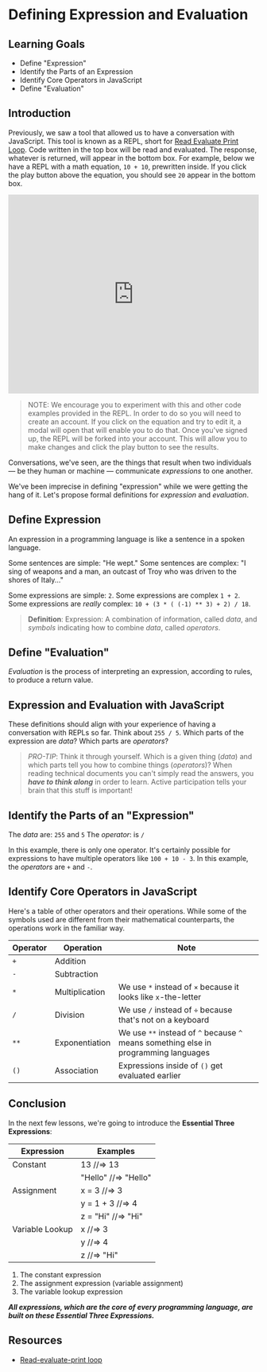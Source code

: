 # Defining Expression and Evaluation

## Learning Goals

* Define "Expression"
* Identify the Parts of an Expression
* Identify Core Operators in JavaScript
* Define "Evaluation"

## Introduction

Previously, we saw a tool that allowed us to have a conversation with
JavaScript. This tool is known as a REPL, short for [Read Evaluate Print
Loop][repl]. Code written in the top box will be read and evaluated. The
response, whatever is returned, will appear in the bottom box. For example,
below we have a REPL with a math equation, `10 + 10`, prewritten inside. If you
click the play button above the equation, you should see `20` appear in the
bottom box.

<iframe height="400px" width="100%" src="https://repl.it/@MaxwellBenton2/BumpySereneMicroinstruction?lite=true" scrolling="no" frameborder="no" allowtransparency="true" allowfullscreen="true" sandbox="allow-forms allow-pointer-lock allow-popups allow-same-origin allow-scripts allow-modals"></iframe>

> NOTE: We encourage you to experiment with this and other code examples provided in the REPL. In order to do so you will need to create an account. If you click on the equation and try to edit it, a modal will open that will enable you to do that. Once you've signed up, the REPL will be forked into your account. This will allow you to make changes and click the play button to see the results.

Conversations, we've seen, are the things that result when two individuals
&mdash; be they human or machine &mdash; communicate _expressions_ to one
another.

We've been imprecise in defining "expression" while we were getting the hang of
it. Let's propose formal definitions for _expression_ and _evaluation_.

## Define Expression

An expression in a programming language is like a sentence in a spoken language.

Some sentences are simple: "He wept." Some sentences are complex: "I sing of
weapons and a man, an outcast of Troy who was driven to the shores of Italy..."

Some expressions are simple: `2`. Some expressions are complex `1 + 2`. Some
expressions are _really_ complex: `10 + (3 * ( (-1) ** 3) + 2) / 18`.

> **Definition**: Expression: A combination of information, called _data_, and _symbols_ indicating how to combine _data_, called _operators_.

## Define "Evaluation"

_Evaluation_ is the process of interpreting an expression, according to rules,
to produce a return value.

## Expression and Evaluation with JavaScript

These definitions should align with your experience of having a conversation
with REPLs so far. Think about `255 / 5`.  Which parts of the expression are
_data_? Which parts are _operators_?

> *PRO-TIP*: Think it through yourself. Which is a given thing (_data_) and which parts tell you how to combine things (_operators_)?  When reading technical documents you can't simply read the answers, you ***have to think along*** in order to learn. Active participation tells your brain that this stuff is important!

## Identify the Parts of an "Expression"

The _data_ are: `255` and `5`
The _operator_: is `/`

In this example, there is only one operator. It's certainly possible for
expressions to have multiple operators like `100 + 10 - 3`. In this example, the
_operators_ are `+` and `-`.

## Identify Core Operators in JavaScript

Here's a table of other operators and their operations. While some of the
symbols used are different from their mathematical counterparts, the operations
work in the familiar way.

|Operator|Operation|Note|
|--------|---------|----|
| `+` | Addition ||
| `-` | Subtraction ||
| `*` | Multiplication | We use `*` instead of `×` because it looks like `x`-the-letter|
| `/` | Division | We use `/` instead of `÷` because that's not on a keyboard|
| `**` | Exponentiation | We use `**` instead of `^` because `^` means something else in programming languages|
| `()` | Association | Expressions inside of `()` get evaluated earlier|

## Conclusion

In the next few lessons, we're going to introduce the **Essential Three
Expressions**:

| Expression | Examples |
|------------|----------|
| Constant | 13 //=> 13 |
|| "Hello" //=> "Hello" |
| Assignment | x = 3     //=> 3  |
|| y = 1 + 3 //=> 4 |
|| z = "Hi"  //=> "Hi" |
| Variable Lookup | x //=> 3 |
|| y //=> 4 |
|| z //=> "Hi" |

1. The constant expression
2. The assignment expression (variable assignment)
3. The variable lookup expression

***All expressions, which are the core of every programming language, are built
on these Essential Three Expressions.***

## Resources

* [Read-evaluate-print loop][repl]

[repl]: https://en.wikipedia.org/wiki/Read%E2%80%93eval%E2%80%93print_loop
